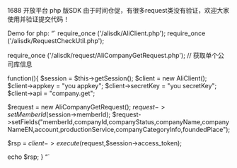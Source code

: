 1688 开放平台 php 版SDK
由于时间仓促，有很多request类没有验证，欢迎大家使用并验证提交代码！


Demo for php:
“`
require_once ('/alisdk/AliClient.php');
require_once ('/alisdk/RequestCheckUtil.php');

require_once ('/alisdk/request/AliCompanyGetRequest.php');
// 获取单个公司库信息

function(){
 $session =  $this->getSession();
  $client = new AliClient();
  $client->appkey = "you appkey";
 $client->secretKey = "you secretKey";
  $client->api = "company.get";
 
   $request = new AliCompanyGetRequest();
   $request->setMemberId($session->memberId);
   $request->setFields("memberId,companyId,companyStatus,companyName,companyNameEN,account,productionService,companyCategoryInfo,foundedPlace");
 
  $rsp =  $client->execute($request,$session->access_token);

  echo  $rsp;
 }
“`
